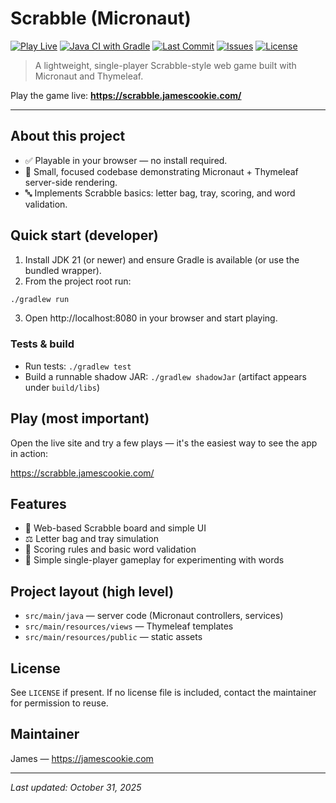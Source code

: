 # Scrabble (Micronaut)

[![Play Live](https://img.shields.io/badge/Play-Live-brightgreen)](https://scrabble.jamescookie.com/)
[![Java CI with Gradle](https://github.com/jamescookie/Scrabble/actions/workflows/gradle.yml/badge.svg?branch=master)](https://github.com/jamescookie/Scrabble/actions/workflows/gradle.yml)
[![Last Commit](https://img.shields.io/github/last-commit/jamescookie/Scrabble)](https://github.com/jamescookie/Scrabble/commits)
[![Issues](https://img.shields.io/github/issues-raw/jamescookie/Scrabble)](https://github.com/jamescookie/Scrabble/issues)
[![License](https://img.shields.io/github/license/jamescookie/Scrabble)](https://github.com/jamescookie/Scrabble/blob/master/LICENSE)

> A lightweight, single-player Scrabble-style web game built with Micronaut and Thymeleaf.

Play the game live: **https://scrabble.jamescookie.com/**

---

## About this project
- ✅ Playable in your browser — no install required.
- 🧩 Small, focused codebase demonstrating Micronaut + Thymeleaf server-side rendering.
- 🔤 Implements Scrabble basics: letter bag, tray, scoring, and word validation.

## Quick start (developer)
1. Install JDK 21 (or newer) and ensure Gradle is available (or use the bundled wrapper).
2. From the project root run:

```bash
./gradlew run
```

3. Open http://localhost:8080 in your browser and start playing.

### Tests & build
- Run tests: `./gradlew test`
- Build a runnable shadow JAR: `./gradlew shadowJar` (artifact appears under `build/libs`)

## Play (most important)
Open the live site and try a few plays — it's the easiest way to see the app in action:

https://scrabble.jamescookie.com/

## Features
- 🧾 Web-based Scrabble board and simple UI
- ⚖️ Letter bag and tray simulation
- 🧮 Scoring rules and basic word validation
- 🎯 Simple single-player gameplay for experimenting with words

## Project layout (high level)
- `src/main/java` — server code (Micronaut controllers, services)
- `src/main/resources/views` — Thymeleaf templates
- `src/main/resources/public` — static assets

## License
See `LICENSE` if present. If no license file is included, contact the maintainer for permission to reuse.

## Maintainer
James — https://jamescookie.com

---
_Last updated: October 31, 2025_
